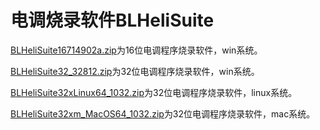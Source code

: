 # 电调烧录软件BLHeliSuite

[BLHeliSuite16714902a.zip](BLHeliSuite16714902a.zip)为16位电调程序烧录软件，win系统。

[BLHeliSuite32_32812.zip](BLHeliSuite32_32812.zip)为32位电调程序烧录软件，win系统。

[BLHeliSuite32xLinux64_1032.zip](BLHeliSuite32xLinux64_1032.zip)为32位电调程序烧录软件，linux系统。

[BLHeliSuite32xm_MacOS64_1032.zip](BLHeliSuite32xm_MacOS64_1032.zip)为32位电调程序烧录软件，mac系统。